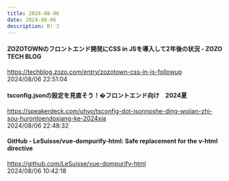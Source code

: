 ```yaml
---
title: 2024-08-06
date: 2024-08-06
description: B! 3
---
```


#### ZOZOTOWNのフロントエンド開発にCSS in JSを導入して2年後の状況 - ZOZO TECH BLOG
https://techblog.zozo.com/entry/zozotown-css-in-js-followup<br>
2024/08/06 22:51:04<br>


#### tsconfig.jsonの設定を見直そう！�フロントエンド向け　2024夏
https://speakerdeck.com/uhyo/tsconfig-dot-jsonnoshe-ding-wojian-zhi-sou-hurontoendoxiang-ke-2024xia<br>
2024/08/06 22:48:32<br>


#### GitHub - LeSuisse/vue-dompurify-html: Safe replacement for the v-html directive
https://github.com/LeSuisse/vue-dompurify-html<br>
2024/08/06 10:42:18<br>


